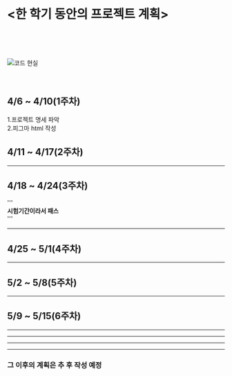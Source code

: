 # <한 학기 동안의 프로젝트 계획>

<br/><br/><br/>

![코드 현실](https://d2u3dcdbebyaiu.cloudfront.net/uploads/atch_img/640/6484d183a1521bae752e2b411aff3759_res.jpeg)
<br/><br/><br/>

## 4/6 ~ 4/10(1주차)

1.프로젝트 명세 파악  
2.피그마 html 작성

## 4/11 ~ 4/17(2주차)

---

## 4/18 ~ 4/24(3주차)

'''  
**시험기간이라서 패스**  
'''

---

## 4/25 ~ 5/1(4주차)

---

## 5/2 ~ 5/8(5주차)

---

## 5/9 ~ 5/15(6주차)

---

---

---

---

### 그 이후의 계획은 추 후 작성 예정
